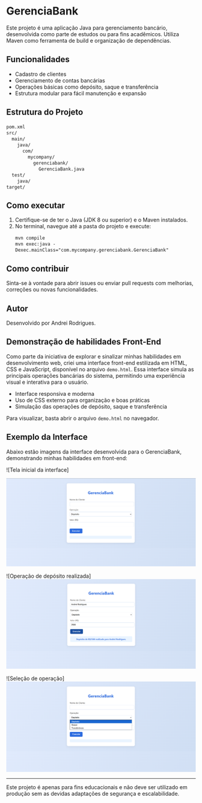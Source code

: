 # GerenciaBank

Este projeto é uma aplicação Java para gerenciamento bancário, desenvolvida como parte de estudos ou para fins acadêmicos. Utiliza Maven como ferramenta de build e organização de dependências.

## Funcionalidades
- Cadastro de clientes
- Gerenciamento de contas bancárias
- Operações básicas como depósito, saque e transferência
- Estrutura modular para fácil manutenção e expansão

## Estrutura do Projeto
```
pom.xml
src/
  main/
    java/
      com/
        mycompany/
          gerenciabank/
            GerenciaBank.java
  test/
    java/
target/
```

## Como executar
1. Certifique-se de ter o Java (JDK 8 ou superior) e o Maven instalados.
2. No terminal, navegue até a pasta do projeto e execute:
   ```
   mvn compile
   mvn exec:java -Dexec.mainClass="com.mycompany.gerenciabank.GerenciaBank"
   ```

## Como contribuir
Sinta-se à vontade para abrir issues ou enviar pull requests com melhorias, correções ou novas funcionalidades.

## Autor
Desenvolvido por Andrei Rodrigues.

## Demonstração de habilidades Front-End

Como parte da iniciativa de explorar e sinalizar minhas habilidades em desenvolvimento web, criei uma interface front-end estilizada em HTML, CSS e JavaScript, disponível no arquivo `demo.html`. Essa interface simula as principais operações bancárias do sistema, permitindo uma experiência visual e interativa para o usuário.

- Interface responsiva e moderna
- Uso de CSS externo para organização e boas práticas
- Simulação das operações de depósito, saque e transferência

Para visualizar, basta abrir o arquivo `demo.html` no navegador.

## Exemplo da Interface

Abaixo estão imagens da interface desenvolvida para o GerenciaBank, demonstrando minhas habilidades em front-end:

![Tela inicial da interface]

![alt text](image.png)

![Operação de depósito realizada]
![alt text](image-1.png)

![Seleção de operação]
![alt text](image-2.png)

---
Este projeto é apenas para fins educacionais e não deve ser utilizado em produção sem as devidas adaptações de segurança e escalabilidade.
